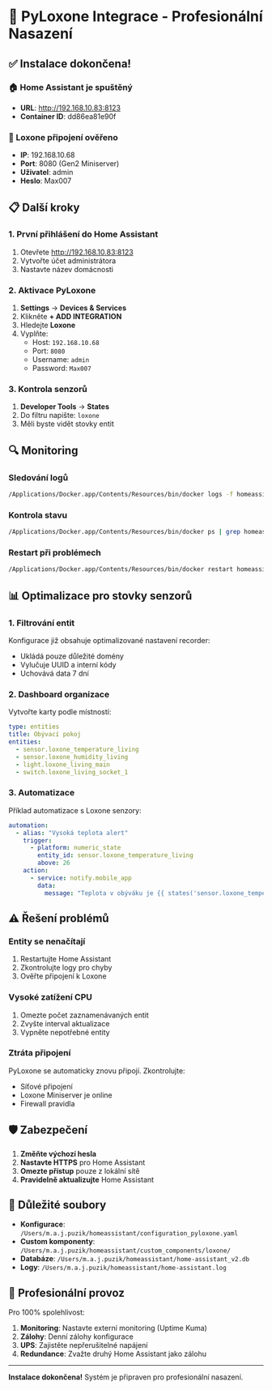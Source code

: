 # 🎯 PyLoxone Integrace - Profesionální Nasazení

## ✅ Instalace dokončena!

### 🏠 Home Assistant je spuštěný
- **URL**: http://192.168.10.83:8123
- **Container ID**: dd86ea81e90f

### 🔌 Loxone připojení ověřeno
- **IP**: 192.168.10.68
- **Port**: 8080 (Gen2 Miniserver)
- **Uživatel**: admin
- **Heslo**: Max007

## 📋 Další kroky

### 1. První přihlášení do Home Assistant
1. Otevřete http://192.168.10.83:8123
2. Vytvořte účet administrátora
3. Nastavte název domácnosti

### 2. Aktivace PyLoxone
1. **Settings** → **Devices & Services**
2. Klikněte **+ ADD INTEGRATION**
3. Hledejte **Loxone**
4. Vyplňte:
   - Host: `192.168.10.68`
   - Port: `8080`
   - Username: `admin`
   - Password: `Max007`

### 3. Kontrola senzorů
1. **Developer Tools** → **States**
2. Do filtru napište: `loxone`
3. Měli byste vidět stovky entit

## 🔍 Monitoring

### Sledování logů
```bash
/Applications/Docker.app/Contents/Resources/bin/docker logs -f homeassistant | grep -i loxone
```

### Kontrola stavu
```bash
/Applications/Docker.app/Contents/Resources/bin/docker ps | grep homeassistant
```

### Restart při problémech
```bash
/Applications/Docker.app/Contents/Resources/bin/docker restart homeassistant
```

## 📊 Optimalizace pro stovky senzorů

### 1. Filtrování entit
Konfigurace již obsahuje optimalizované nastavení recorder:
- Ukládá pouze důležité domény
- Vylučuje UUID a interní kódy
- Uchovává data 7 dní

### 2. Dashboard organizace
Vytvořte karty podle místností:
```yaml
type: entities
title: Obývací pokoj
entities:
  - sensor.loxone_temperature_living
  - sensor.loxone_humidity_living
  - light.loxone_living_main
  - switch.loxone_living_socket_1
```

### 3. Automatizace
Příklad automatizace s Loxone senzory:
```yaml
automation:
  - alias: "Vysoká teplota alert"
    trigger:
      - platform: numeric_state
        entity_id: sensor.loxone_temperature_living
        above: 26
    action:
      - service: notify.mobile_app
        data:
          message: "Teplota v obýváku je {{ states('sensor.loxone_temperature_living') }}°C"
```

## ⚠️ Řešení problémů

### Entity se nenačítají
1. Restartujte Home Assistant
2. Zkontrolujte logy pro chyby
3. Ověřte připojení k Loxone

### Vysoké zatížení CPU
1. Omezte počet zaznamenávaných entit
2. Zvyšte interval aktualizace
3. Vypněte nepotřebné entity

### Ztráta připojení
PyLoxone se automaticky znovu připojí. Zkontrolujte:
- Síťové připojení
- Loxone Miniserver je online
- Firewall pravidla

## 🛡️ Zabezpečení

1. **Změňte výchozí hesla**
2. **Nastavte HTTPS** pro Home Assistant
3. **Omezte přístup** pouze z lokální sítě
4. **Pravidelně aktualizujte** Home Assistant

## 📝 Důležité soubory

- **Konfigurace**: `/Users/m.a.j.puzik/homeassistant/configuration_pyloxone.yaml`
- **Custom komponenty**: `/Users/m.a.j.puzik/homeassistant/custom_components/loxone/`
- **Databáze**: `/Users/m.a.j.puzik/homeassistant/home-assistant_v2.db`
- **Logy**: `/Users/m.a.j.puzik/homeassistant/home-assistant.log`

## 🚀 Profesionální provoz

Pro 100% spolehlivost:
1. **Monitoring**: Nastavte externí monitoring (Uptime Kuma)
2. **Zálohy**: Denní zálohy konfigurace
3. **UPS**: Zajistěte nepřerušitelné napájení
4. **Redundance**: Zvažte druhý Home Assistant jako zálohu

---
**Instalace dokončena!** Systém je připraven pro profesionální nasazení.